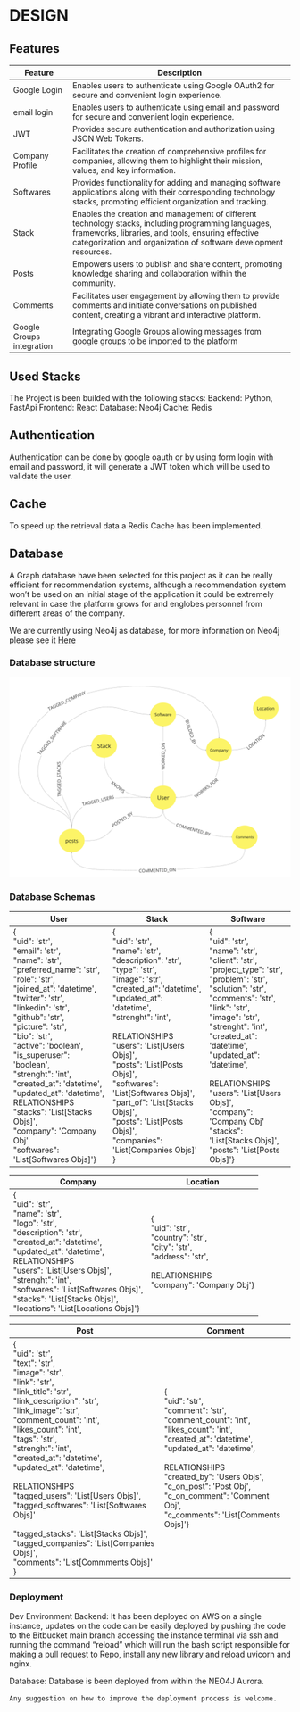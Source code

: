 # DESIGN



## Features
Feature | Description
--- | --- 
Google Login | Enables users to authenticate using Google OAuth2 for secure and convenient login experience.
email login | Enables users to authenticate using email and password for secure and convenient login experience.
JWT | Provides secure authentication and authorization using JSON Web Tokens.
Company Profile | Facilitates the creation of comprehensive profiles for companies, allowing them to highlight their mission, values, and key information.
Softwares | Provides functionality for adding and managing software applications along with their corresponding technology stacks, promoting efficient organization and tracking.
Stack | Enables the creation and management of different technology stacks, including programming languages, frameworks, libraries, and tools, ensuring effective categorization and organization of software development resources.
Posts | Empowers users to publish and share content, promoting knowledge sharing and collaboration within the community.
Comments | Facilitates user engagement by allowing them to provide comments and initiate conversations on published content, creating a vibrant and interactive platform.
Google Groups integration | Integrating Google Groups allowing messages from google groups to be imported to the platform


## Used Stacks
The Project is been builded with the following stacks:
Backend: Python, FastApi
Frontend: React
Database: Neo4j
Cache: Redis
 
## Authentication 
Authentication can be done by google oauth or by using form login with email and password, it will generate a JWT token which will be used to validate the user.

## Cache
To speed up the retrieval data a Redis Cache has been implemented.

## Database
A Graph database have been selected for this project as it can be really efficient for recommendation systems, although a recommendation system won’t be used on an initial stage of the application it could be extremely relevant in case the platform grows for and englobes personnel from different areas of the company.

We are currently using Neo4j as database, for more information on Neo4j please see it [Here](NEO4J.MD) 

### Database structure
<img src='./IMG/Neo4j.png'/>

### Database Schemas
User | Stack | Software 
--- | --- | ---
{<br/>"uid": 'str',<br/>"email": 'str',<br/>"name": 'str',<br/>"preferred_name": 'str',<br/>"role": 'str',<br/>"joined_at": 'datetime',<br/>"twitter": 'str',<br/>"linkedin": 'str',<br/>"github": 'str',<br/>"picture": 'str',<br/>"bio": 'str',<br/>"active": 'boolean',<br/>"is_superuser": 'boolean',<br/>"strenght": 'int',<br/>"created_at": 'datetime',<br/>"updated_at": 'datetime',<br/>RELATIONSHIPS<br/>"stacks": 'List[Stacks Objs]',<br/>"company": 'Company Obj'<br/>"softwares": 'List[Softwares Objs]'}|{<br/>"uid": 'str',<br/>"name": 'str',<br/>"description": 'str',<br/>"type": 'str',<br/>"image": 'str',<br/>"created_at": 'datetime',<br/>"updated_at": 'datetime',<br/>"strenght": 'int',<br/><br/>RELATIONSHIPS<br/>"users": 'List[Users Objs]',<br/>"posts": 'List[Posts Objs]',<br/>"softwares": 'List[Softwares Objs]',<br/>"part_of": 'List[Stacks Objs]',<br/>"posts": 'List[Posts Objs]',<br/>"companies": 'List[Companies Objs]'<br/>}|{<br/>"uid": 'str',<br/>"name": 'str',<br/>"client": 'str',<br/>"project_type": 'str',<br/>"problem": 'str',<br/>"solution": 'str',<br/>"comments": 'str',<br/>"link": 'str',<br/>"image": 'str',<br/>"strenght": 'int',<br/>"created_at": 'datetime',<br/>"updated_at": 'datetime',<br/><br/>RELATIONSHIPS<br/>"users": 'List[Users Objs]',<br/>"company": 'Company Obj'<br/>"stacks": 'List[Stacks Objs]',<br/>"posts": 'List[Posts Objs]'} 

Company | Location
---|---
{<br/>"uid": 'str',<br/>"name": 'str',<br/>"logo": 'str',<br/>"description": 'str',<br/>"created_at": 'datetime',<br/>"updated_at": 'datetime',<br/>RELATIONSHIPS<br/>"users": 'List[Users Objs]',<br/>"strenght": 'int',<br/>"softwares": 'List[Softwares Objs]',<br/>"stacks": 'List[Stacks Objs]',<br/>"locations": 'List[Locations Objs]'}|{<br/>"uid": 'str',<br/>"country": 'str',<br/>"city": 'str',<br/>"address": 'str',<br/><br/>RELATIONSHIPS<br/>"company": 'Company Obj'}


Post | Comment
---|---
{<br/>"uid": 'str',<br/>"text": 'str',<br/>"image": 'str',<br/>"link": 'str',<br/>"link_title": 'str',<br/>"link_description": 'str',<br/>"link_image": 'str',<br/>"comment_count": 'int',<br/>"likes_count": 'int',<br/>"tags": 'str',<br/>"strenght": 'int',<br/>"created_at": 'datetime',<br/>"updated_at": 'datetime',<br/><br/>RELATIONSHIPS<br/>"tagged_users": 'List[Users Objs]',<br/>"tagged_softwares": 'List[Softwares Objs]'<br/><br/>"tagged_stacks": 'List[Stacks Objs]',<br/>"tagged_companies": 'List[Companies Objs]',<br/>"comments": 'List[Commments Objs]'<br/>}|{<br/>"uid": 'str',<br/>"comment": 'str',<br/>"comment_count": 'int',<br/>"likes_count": 'int',<br/>"created_at": 'datetime',<br/>"updated_at": 'datetime',<br/><br/>RELATIONSHIPS<br/>"created_by": 'Users Objs',<br/>"c_on_post": 'Post Obj',<br/>"c_on_comment": 'Comment Obj',<br/>"c_comments": 'List[Comments Objs]'}



### Deployment

Dev Environment
Backend: It has been deployed on AWS on a single instance, updates on the code can be easily deployed by pushing the code to the Bitbucket main branch accessing the instance terminal via ssh and running the command “reload” which will run the bash script responsible for making a pull request to Repo, install any new library and reload uvicorn and nginx.

Database: Database is been deployed from within the NEO4J Aurora.

    Any suggestion on how to improve the deployment process is welcome.